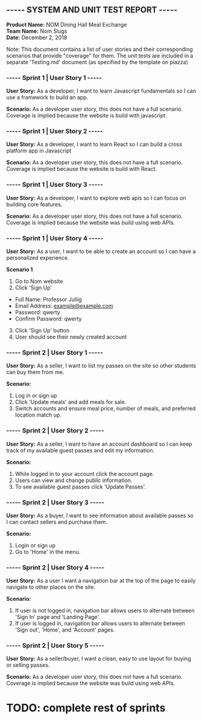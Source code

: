 ## ----- SYSTEM AND UNIT TEST REPORT -----
**Product Name:** NOM Dining Hall Meal Exchange  
**Team Name:** Nom Slugs  
**Date:** December 2, 2018  

Note: This document contains a list of user stories and their corresponding scenarios that provide "coverage" for them. The unit tests are included in a separate 'Testing.md' document (as specified by the template on piazza)

### ----- Sprint 1 | User Story 1 -----

**User Story:** As a developer, I want to learn Javascript fundamentals so I can use a framework to build an app.

**Scenario:** As a developer user story, this does not have a full scenario. Coverage is implied because the website is build with javascript.


### ----- Sprint 1 | User Story 2 -----

**User Story:** As a developer, I want to learn React so I can build a cross platform app in Javascript

**Scenario:** As a developer user story, this does not have a full scenario. Coverage is implied because the website is build with React.


### ----- Sprint 1 | User Story 3 -----

**User Story:** As a developer, I want to explore web apis so I can focus on building core features.

**Scenario:** As a developer user story, this does not have a full scenario. Coverage is implied because the website was build using web APIs.


### ----- Sprint 1 | User Story 4 -----

**User Story:** As a user, I want to be able to create an account so I can have a personalized experience.

**Scenario 1**
1. Go to Nom website
2. Click 'Sign Up'
  - Full Name: Professor Jullig
  - Email Address: example@example.com
  - Password: qwerty
  - Confirm Password: qwerty
3. Click 'Sign Up' button
4. User should see their newly created account

### ----- Sprint 2 | User Story 1 -----

**User Story:** As a seller, I want to list my passes on the site so other students can buy them from me.

**Scenario:**
1. Log in or sign up
2. Click 'Update meals' and add meals for sale.
3. Switch accounts and ensure meal price, number of meals, and preferred location match up.

### ----- Sprint 2 | User Story 2 -----

**User Story:** As a seller, I want to have an account dashboard so I can keep track of my available guest passes and edit my information.

**Scenario:** 
1. While logged in to your account click the account page.
2. Users can view and change public information.
3. To see available guest passes click 'Update Passes'.

### ----- Sprint 2 | User Story 3 -----

**User Story:** As a buyer, I want to see information about available passes so I can contact sellers and purchase them.

**Scenario:** 
1. Login or sign up
2. Go to 'Home' in the menu.

### ----- Sprint 2 | User Story 4 -----

**User Story:** As a user I want a navigation bar at the top of the page to easily navigate to other places on the site.

**Scenario:** 
1. If user is not logged in, navigation bar allows users to alternate between 'Sign In' page and 'Landing Page'.
2. If user is logged in, navigation bar allows users to alternate between 'Sign out', 'Home', and 'Account' pages.

### ----- Sprint 2 | User Story 5 -----

**User Story:** As a seller/buyer, I want a clean, easy to use layout for buying or selling passes.

**Scenario:**  As a developer user story, this does not have a full scenario. Coverage is implied because the website was build using web APIs.

  
  
# TODO: complete rest of sprints

